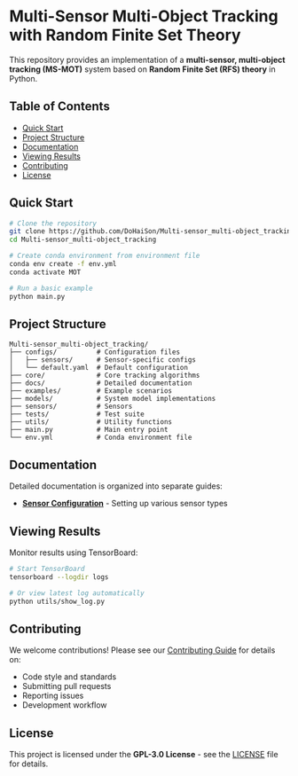 # Multi-Sensor Multi-Object Tracking with Random Finite Set Theory

This repository provides an implementation of a **multi-sensor, multi-object tracking (MS-MOT)** system based on **Random Finite Set (RFS) theory** in Python.

## Table of Contents

- [Quick Start](#quick-start)
- [Project Structure](#project-structure)
- [Documentation](#documentation)
- [Viewing Results](#viewing-results)
- [Contributing](#contributing)
- [License](#license)

## Quick Start

```bash
# Clone the repository
git clone https://github.com/DoHaiSon/Multi-sensor_multi-object_tracking.git
cd Multi-sensor_multi-object_tracking

# Create conda environment from environment file
conda env create -f env.yml
conda activate MOT

# Run a basic example
python main.py 
```

## Project Structure

```
Multi-sensor_multi-object_tracking/
├── configs/          # Configuration files
│   ├── sensors/      # Sensor-specific configs
│   └── default.yaml  # Default configuration
├── core/             # Core tracking algorithms
├── docs/             # Detailed documentation
├── examples/         # Example scenarios
├── models/           # System model implementations
├── sensors/          # Sensors
├── tests/            # Test suite
├── utils/            # Utility functions
├── main.py           # Main entry point
└── env.yml           # Conda environment file
```

## Documentation

Detailed documentation is organized into separate guides:

- **[Sensor Configuration](docs/sensors.md)** - Setting up various sensor types

## Viewing Results

Monitor results using TensorBoard:

```bash
# Start TensorBoard
tensorboard --logdir logs

# Or view latest log automatically
python utils/show_log.py
```

## Contributing

We welcome contributions! Please see our [Contributing Guide](docs/contributing.md) for details on:

- Code style and standards
- Submitting pull requests
- Reporting issues
- Development workflow

## License

This project is licensed under the **GPL-3.0 License** - see the [LICENSE](LICENSE) file for details.
